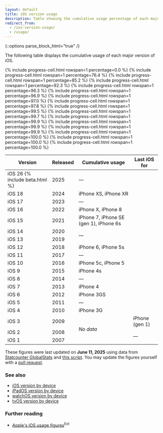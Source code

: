 ```yaml
---
layout: default
title: iOS version usage
description: Table showing the cumulative usage percentage of each major iOS version, along with information about which iPhone devices each iOS version is the max iOS version for.
redirect_from:
  - /ios-version-usage/
  - /usage/
---
```


{::options parse_block_html="true" /}

The following table displays the cumulative usage of each major version of iOS.

<div class="table-responsive">
<table class="table table-bordered">
  <thead>
    <tr>
      <th>Version</th>
      <th>Released</th>
      <th>Cumulative usage</th>
      <th>Last iOS for</th>
    </tr>
  </thead>
  <tbody>
    <tr>
      <td>iOS 26 {% include beta.html %}</td>
      <td>2025</td>
      {% include progress-cell.html rowspan=1 percentage=0.0 %}
      <td>—</td>
    </tr>
    <tr>
      <td>iOS 18</td>
      <td>2024</td>
      {% include progress-cell.html rowspan=1 percentage=76.4 %}
      <td>iPhone XS, iPhone XR</td>
    </tr>
    <tr>
      <td>iOS 17</td>
      <td>2023</td>
      {% include progress-cell.html rowspan=1 percentage=85.2 %}
      <td>—</td>
    </tr>
    <tr>
      <td>iOS 16</td>
      <td>2022</td>
      {% include progress-cell.html rowspan=1 percentage=92.3 %}
      <td>iPhone X, iPhone 8</td>
    </tr>
    <tr>
      <td>iOS 15</td>
      <td>2021</td>
      {% include progress-cell.html rowspan=1 percentage=96.3 %}
      <td>iPhone 7, iPhone SE (gen 1), iPhone 6s</td>
    </tr>
    <tr>
      <td>iOS 14</td>
      <td>2020</td>
      {% include progress-cell.html rowspan=1 percentage=96.9 %}
      <td rowspan="2">—</td>
    </tr>
    <tr>
      <td>iOS 13</td>
      <td>2019</td>
      {% include progress-cell.html rowspan=1 percentage=97.0 %}
    </tr>
    <tr>
      <td>iOS 12</td>
      <td>2018</td>
      {% include progress-cell.html rowspan=1 percentage=97.8 %}
      <td>iPhone 6, iPhone 5s</td>
    </tr>
    <tr>
      <td>iOS 11</td>
      <td>2017</td>
      {% include progress-cell.html rowspan=1 percentage=99.5 %}
      <td>—</td>
    </tr>
    <tr>
      <td>iOS 10</td>
      <td>2016</td>
      {% include progress-cell.html rowspan=1 percentage=99.7 %}
      <td>iPhone 5c, iPhone 5</td>
    </tr>
    <tr>
      <td>iOS 9</td>
      <td>2015</td>
      {% include progress-cell.html rowspan=1 percentage=99.9 %}
      <td>iPhone 4s</td>
    </tr>
    <tr>
      <td>iOS 8</td>
      <td>2014</td>
      {% include progress-cell.html rowspan=1 percentage=99.9 %}
      <td>—</td>
    </tr>
    <tr>
      <td>iOS 7</td>
      <td>2013</td>
      {% include progress-cell.html rowspan=1 percentage=99.9 %}
      <td>iPhone 4</td>
    </tr>
    <tr>
      <td>iOS 6</td>
      <td>2012</td>
      {% include progress-cell.html rowspan=1 percentage=100.0 %}
      <td>iPhone 3GS</td>
    </tr>
    <tr>
      <td>iOS 5</td>
      <td>2011</td>
      {% include progress-cell.html rowspan=1 percentage=100.0 %}
      <td>—</td>
    </tr>
    <tr>
      <td>iOS 4</td>
      <td>2010</td>
      {% include progress-cell.html rowspan=1 percentage=100.0 %}
      <td>iPhone 3G</td>
    </tr>
    <tr>
      <td>iOS 3</td>
      <td>2009</td>
      <td rowspan="3"><i>No data</i></td>
      <td>iPhone (gen 1)</td>
    </tr>
    <tr>
      <td>iOS 2</td>
      <td>2008</td>
      <td rowspan="2">—</td>
    </tr>
    <tr>
      <td>iOS 1</td>
      <td>2007</td>
    </tr>
  </tbody>
</table>
</div>

These figures were last updated on <b>June 11, 2025</b> using data from <a href="https://gs.statcounter.com/ios-version-market-share/mobile-tablet/worldwide">Statcounter GlobalStats</a> and <a href="https://github.com/ebelinski/iosref/blob/main/meta/ios-usage-generator.swift">this script</a>. You may update the figures yourself with a <a href="https://github.com/ebelinski/iosref">pull request</a>.

### See also

* [iOS version by device](/ios)
* [iPadOS version by device](/ipados)
* [watchOS version by device](/watchos)
* [tvOS version by device](/tvos)

### Further reading

* [Apple's iOS usage figures](https://developer.apple.com/support/app-store/)<sup class="ext">Ext</sup>
